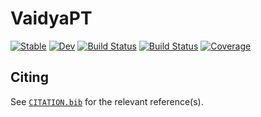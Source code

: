 # VaidyaPT

[![Stable](https://img.shields.io/badge/docs-stable-blue.svg)](https://jredondoyuste.github.io/VaidyaPT.jl/stable/)
[![Dev](https://img.shields.io/badge/docs-dev-blue.svg)](https://jredondoyuste.github.io/VaidyaPT.jl/dev/)
[![Build Status](https://github.com/jredondoyuste/VaidyaPT.jl/actions/workflows/CI.yml/badge.svg?branch=main)](https://github.com/jredondoyuste/VaidyaPT.jl/actions/workflows/CI.yml?query=branch%3Amain)
[![Build Status](https://travis-ci.com/jredondoyuste/VaidyaPT.jl.svg?branch=main)](https://travis-ci.com/jredondoyuste/VaidyaPT.jl)
[![Coverage](https://codecov.io/gh/jredondoyuste/VaidyaPT.jl/branch/main/graph/badge.svg)](https://codecov.io/gh/jredondoyuste/VaidyaPT.jl)

## Citing

See [`CITATION.bib`](CITATION.bib) for the relevant reference(s).
